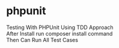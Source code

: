 # phpunit
Testing With PHPUnit Using TDD Approach <br/>
After Install run composer install command <br/>
Then Can Run All Test Cases <br/>

